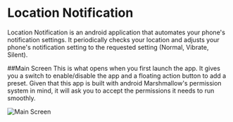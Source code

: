 # Location Notification
Location Notification is an android application that automates your phone's notification settings. It periodically checks your location and adjusts your phone's notification setting to the requested setting (Normal, Vibrate, Silent).

##Main Screen
This is what opens when you first launch the app. It gives you a switch to enable/disable the app and a floating action button to add a preset. Given that this app is built with android Marshmallow's permission system in mind, it will ask you to accept the permissions it needs to run smoothly.

![Main Screen](https://lh3.googleusercontent.com/6UaMl6RLiOY2jhCU5FthoGN-Zm0LgqZgQLSxAYsV5IczR-JnN_0awaBjkg9kHQY9-mEZ0yN02tfNShsD5SyP1XCXklll8MEAAEbeFI3BakG4gZ3HVFASB0CcKjjAR2DO1m4mF0p1o8IvTNechCR5i76NBCYkgixIKnGmJTzXqfZc6l26gb-LLFuuB8d4yWXbz9N_6-ofccE_K_6TjsnTBK-siPDWTKz2jnHgfiKqF6gbSBAJzozIE63orKpsZiSEVVGj8f4iTQMLYpLLUXpRb8c5OPTX0rfqrcqBabRg8d3_TaklIao7a97Ib2UL9ElsrOAE79TvPSbE_nGkyG81W2lMlai5I6sLL2pJZMCK0FfY3MroW8LoNMzsQClKzYHHeXsDGlgVi28KtIxlCC0SvSITnr7eg0pDJFxeCb1wrzfqo0c7fSSO26cFHXEOoB8fq791uYrd_dwWWwu4LNGiqhmKJ2uLfzZxE8OM73EnnA07XLZEv1R_P-Uu0aHfwUdnhqoIyP62376alwYAsMWUYEHBUbfVeHJ-on1iNu7gwXhHz_p9qvtkfnE_C5k8EzdkXbaD=w551-h979-no)
